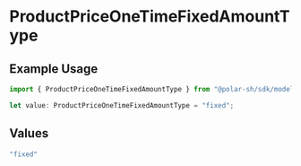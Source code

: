 # ProductPriceOneTimeFixedAmountType

## Example Usage

```typescript
import { ProductPriceOneTimeFixedAmountType } from "@polar-sh/sdk/models/components";

let value: ProductPriceOneTimeFixedAmountType = "fixed";
```

## Values

```typescript
"fixed"
```